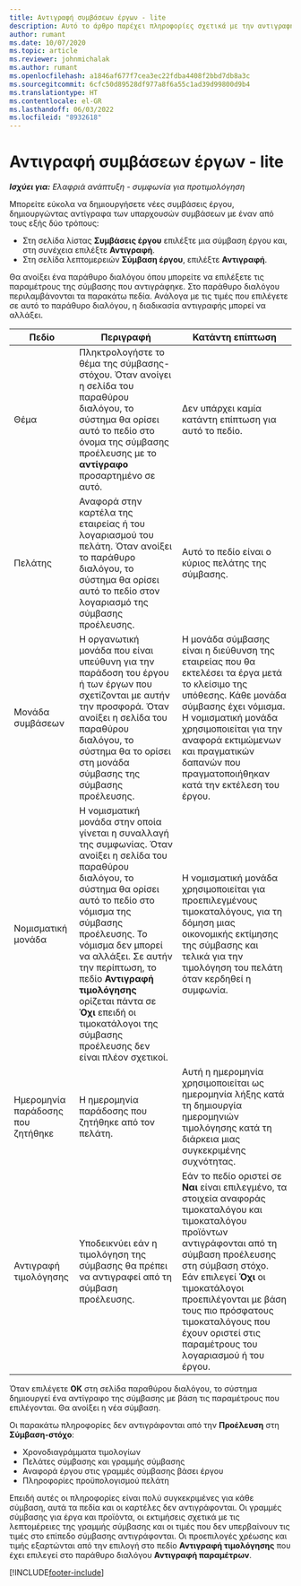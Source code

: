 ```yaml
---
title: Αντιγραφή συμβάσεων έργων - lite
description: Αυτό το άρθρο παρέχει πληροφορίες σχετικά με την αντιγραφή συμβάσεων έργου στο Project Operations.
author: rumant
ms.date: 10/07/2020
ms.topic: article
ms.reviewer: johnmichalak
ms.author: rumant
ms.openlocfilehash: a1846af677f7cea3ec22fdba4408f2bbd7db8a3c
ms.sourcegitcommit: 6cfc50d89528df977a8f6a55c1ad39d99800d9b4
ms.translationtype: HT
ms.contentlocale: el-GR
ms.lasthandoff: 06/03/2022
ms.locfileid: "8932618"
---
```

# <a name="copy-project-contracts---lite"></a>Αντιγραφή συμβάσεων έργων - lite

_**Ισχύει για:** Ελαφριά ανάπτυξη - συμφωνία για προτιμολόγηση_

Μπορείτε εύκολα να δημιουργήσετε νέες συμβάσεις έργου, δημιουργώντας αντίγραφα των υπαρχουσών συμβάσεων με έναν από τους εξής δύο τρόπους: 

  - Στη σελίδα λίστας **Συμβάσεις έργου** επιλέξτε μια σύμβαση έργου και, στη συνέχεια επιλέξτε **Αντιγραφή**.
  - Στη σελίδα λεπτομερειών **Σύμβαση έργου**, επιλέξτε **Αντιγραφή**.

Θα ανοίξει ένα παράθυρο διαλόγου όπου μπορείτε να επιλέξετε τις παραμέτρους της σύμβασης που αντιγράφηκε. Στο παράθυρο διαλόγου περιλαμβάνονται τα παρακάτω πεδία. Ανάλογα με τις τιμές που επιλέγετε σε αυτό το παράθυρο διαλόγου, η διαδικασία αντιγραφής μπορεί να αλλάξει.

| **Πεδίο** | **Περιγραφή** | **Κατάντη επίπτωση** |
| --- | --- | --- |
| Θέμα | Πληκτρολογήστε το θέμα της σύμβασης-στόχου. Όταν ανοίγει η σελίδα του παραθύρου διαλόγου, το σύστημα θα ορίσει αυτό το πεδίο στο όνομα της σύμβασης προέλευσης με το **αντίγραφο** προσαρτημένο σε αυτό. | Δεν υπάρχει καμία κατάντη επίπτωση για αυτό το πεδίο. |
| Πελάτης | Αναφορά στην καρτέλα της εταιρείας ή του λογαριασμού του πελάτη. Όταν ανοίξει το παράθυρο διαλόγου, το σύστημα θα ορίσει αυτό το πεδίο στον λογαριασμό της σύμβασης προέλευσης. | Αυτό το πεδίο είναι ο κύριος πελάτης της σύμβασης. |
| Μονάδα συμβάσεων | Η οργανωτική μονάδα που είναι υπεύθυνη για την παράδοση του έργου ή των έργων που σχετίζονται με αυτήν την προσφορά. Όταν ανοίξει η σελίδα του παραθύρου διαλόγου, το σύστημα θα το ορίσει στη μονάδα σύμβασης της σύμβασης προέλευσης. | Η μονάδα σύμβασης είναι η διεύθυνση της εταιρείας που θα εκτελέσει τα έργα μετά το κλείσιμο της υπόθεσης. Κάθε μονάδα σύμβασης έχει νόμισμα. Η νομισματική μονάδα χρησιμοποιείται για την αναφορά εκτιμώμενων και πραγματικών δαπανών που πραγματοποιήθηκαν κατά την εκτέλεση του έργου. |
| Νομισματική μονάδα | Η νομισματική μονάδα στην οποία γίνεται η συναλλαγή της συμφωνίας. Όταν ανοίξει η σελίδα του παραθύρου διαλόγου, το σύστημα θα ορίσει αυτό το πεδίο στο νόμισμα της σύμβασης προέλευσης. Το νόμισμα δεν μπορεί να αλλάξει. Σε αυτήν την περίπτωση, το πεδίο **Αντιγραφή τιμολόγησης** ορίζεται πάντα σε **Όχι** επειδή οι τιμοκατάλογοι της σύμβασης προέλευσης δεν είναι πλέον σχετικοί. | Η νομισματική μονάδα χρησιμοποιείται για προεπιλεγμένους τιμοκαταλόγους, για τη δόμηση μιας οικονομικής εκτίμησης της σύμβασης και τελικά για την τιμολόγηση του πελάτη όταν κερδηθεί η συμφωνία. |
| Ημερομηνία παράδοσης που ζητήθηκε | Η ημερομηνία παράδοσης που ζητήθηκε από τον πελάτη. | Αυτή η ημερομηνία χρησιμοποιείται ως ημερομηνία λήξης κατά τη δημιουργία ημερομηνιών τιμολόγησης κατά τη διάρκεια μιας συγκεκριμένης συχνότητας. |
| Αντιγραφή τιμολόγησης | Υποδεικνύει εάν η τιμολόγηση της σύμβασης θα πρέπει να αντιγραφεί από τη σύμβαση προέλευσης. | Εάν το πεδίο οριστεί σε **Ναι** είναι επιλεγμένο, τα στοιχεία αναφοράς τιμοκαταλόγου και τιμοκαταλόγου προϊόντων αντιγράφονται από τη σύμβαση προέλευσης στη σύμβαση στόχο. Εάν επιλεγεί **Όχι** οι τιμοκατάλογοι προεπιλέγονται με βάση τους πιο πρόσφατους τιμοκαταλόγους που έχουν οριστεί στις παραμέτρους του λογαριασμού ή του έργου. |

Όταν επιλέγετε **OK** στη σελίδα παραθύρου διαλόγου, το σύστημα δημιουργεί ένα αντίγραφο της σύμβασης με βάση τις παραμέτρους που επιλέγονται. Θα ανοίξει η νέα σύμβαση.

Οι παρακάτω πληροφορίες δεν αντιγράφονται από την **Προέλευση** στη **Σύμβαση-στόχο**:

  - Χρονοδιαγράμματα τιμολογίων
  - Πελάτες σύμβασης και γραμμής σύμβασης
  - Αναφορά έργου στις γραμμές σύμβασης βάσει έργου
  - Πληροφορίες προϋπολογισμού πελάτη

Επειδή αυτές οι πληροφορίες είναι πολύ συγκεκριμένες για κάθε σύμβαση, αυτά τα πεδία και οι καρτέλες δεν αντιγράφονται. Οι γραμμές σύμβασης για έργα και προϊόντα, οι εκτιμήσεις σχετικά με τις λεπτομέρειες της γραμμής σύμβασης και οι τιμές που δεν υπερβαίνουν τις τιμές στο επίπεδο σύμβασης αντιγράφονται. Οι προεπιλογές χρέωσης και τιμής εξαρτώνται από την επιλογή στο πεδίο **Αντιγραφή τιμολόγησης** που έχει επιλεγεί στο παράθυρο διαλόγου **Αντιγραφή παραμέτρων**.


[!INCLUDE[footer-include](../../includes/footer-banner.md)]